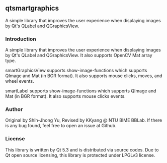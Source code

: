 ## qtsmartgraphics

A simple library that improves the user experience when displaying images by Qt's QLabel and QGraphicsView.

### Introduction

A simple library that improves the user experience when displaying images by Qt's QLabel and QGraphicsView. It also supports OpenCV Mat array type.

smartGraphicsView supports show-image-functions which supports QImage and Mat (in BGR format). It also supports mouse clicks, moves, and wheel events.

smartLabel supports show-image-functions which supports QImage and Mat (in BGR format). It also supports mouse clicks events.

### Author

Original by Shih-Jhong Yu, Revised by KKyang @ NTU BIME BBLab. If there is any bug found, feel free to open an issue at Github.

### License

This library is written by Qt 5.3 and is distributed via source codes. Due to Qt open source licensing, this library is protected under LPGLv3 license.
